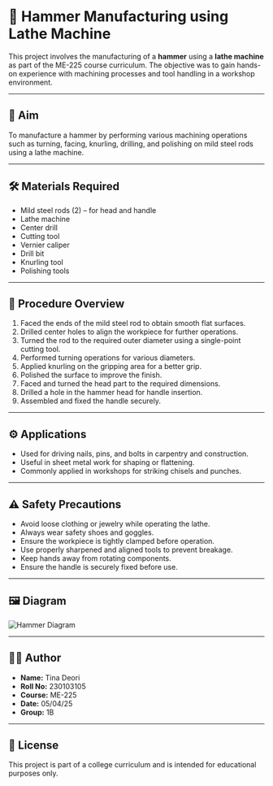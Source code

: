 # 🔨 Hammer Manufacturing using Lathe Machine

This project involves the manufacturing of a **hammer** using a **lathe machine** as part of the ME-225 course curriculum. The objective was to gain hands-on experience with machining processes and tool handling in a workshop environment.

---

## 📌 Aim

To manufacture a hammer by performing various machining operations such as turning, facing, knurling, drilling, and polishing on mild steel rods using a lathe machine.

---

## 🛠️ Materials Required

- Mild steel rods (2) – for head and handle  
- Lathe machine  
- Center drill  
- Cutting tool  
- Vernier caliper  
- Drill bit  
- Knurling tool  
- Polishing tools

---

## 🔧 Procedure Overview

1. Faced the ends of the mild steel rod to obtain smooth flat surfaces.  
2. Drilled center holes to align the workpiece for further operations.  
3. Turned the rod to the required outer diameter using a single-point cutting tool.  
4. Performed turning operations for various diameters.  
5. Applied knurling on the gripping area for a better grip.  
6. Polished the surface to improve the finish.  
7. Faced and turned the head part to the required dimensions.  
8. Drilled a hole in the hammer head for handle insertion.  
9. Assembled and fixed the handle securely.

---

## ⚙️ Applications

- Used for driving nails, pins, and bolts in carpentry and construction.  
- Useful in sheet metal work for shaping or flattening.  
- Commonly applied in workshops for striking chisels and punches.

---

## ⚠️ Safety Precautions

- Avoid loose clothing or jewelry while operating the lathe.  
- Always wear safety shoes and goggles.  
- Ensure the workpiece is tightly clamped before operation.  
- Use properly sharpened and aligned tools to prevent breakage.  
- Keep hands away from rotating components.  
- Ensure the handle is securely fixed before use.

---

## 🖼️ Diagram

![Hammer Diagram](./hammer.jpg)

---

## 👩‍🏫 Author

- **Name:** Tina Deori 
- **Roll No:** 230103105  
- **Course:** ME-225  
- **Date:** 05/04/25  
- **Group:** 1B

---

## 📄 License

This project is part of a college curriculum and is intended for educational purposes only.

